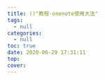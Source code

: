 ```yaml
---
title: ()"教程-onenote使用大法"
tags:
  - null
categories:
  - null
toc: true
date: 2020-06-29 17:31:11
top:
cover:
---
```



